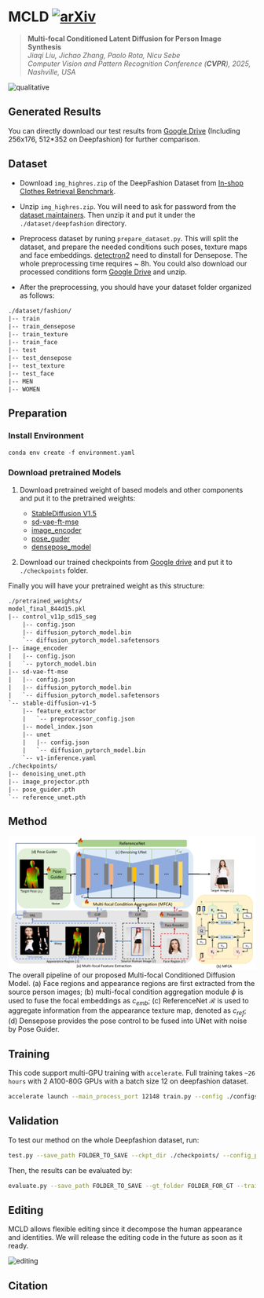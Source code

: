 # MCLD [![arXiv](https://img.shields.io/badge/arXiv-2402.18078-b31b1b.svg)](https://arxiv.org/abs/2402.18078)

> **Multi-focal Conditioned Latent Diffusion for Person Image Synthesis** <br>
> _Jiaqi Liu, Jichao Zhang, Paolo Rota, Nicu Sebe_<br>
> _Computer Vision and Pattern Recognition Conference (**CVPR**), 2025, Nashville, USA_

![qualitative](imgs/main_qualitative.png)

## Generated Results
   You can directly download our test results from [Google Drive](https://drive.google.com/drive/folders/1XweWnWqyey9Cp9Cyq_nUEyAyAM8PBaNA?usp=drive_link) (Including 256x176, 512*352 on Deepfashion) for further comparison.

## Dataset

- Download `img_highres.zip` of the DeepFashion Dataset from [In-shop Clothes Retrieval Benchmark](https://drive.google.com/drive/folders/0B7EVK8r0v71pYkd5TzBiclMzR00). 

- Unzip `img_highres.zip`. You will need to ask for password from the [dataset maintainers](http://mmlab.ie.cuhk.edu.hk/projects/DeepFashion/InShopRetrieval.html). Then unzip it and put it under the `./dataset/deepfashion` directory. 

- Preprocess dataset by runing `prepare_dataset.py`. This will split the dataset, and prepare the needed conditions such poses, texture maps and face embeddings. [detectron2](https://detectron2.readthedocs.io/en/latest/tutorials/install.html) need to dinstall for Densepose. The whole preprocessing time requires ~ 8h. You could also download our processed conditions form [Google Drive](https://drive.google.com/drive/folders/1U5e1eL02b6KIm67LSnHqTjecA7MN57ag?usp=drive_link) and unzip. 

- After the preprocessing, you should have your dataset folder organized as follows:

```text
./dataset/fashion/
|-- train
|-- train_densepose
|-- train_texture
|-- train_face
|-- test
|-- test_densepose
|-- test_texture
|-- test_face
|-- MEN
|-- WOMEN
```

## Preparation

### Install Environment

```
conda env create -f environment.yaml
```
### Download pretrained Models

1. Download pretrained weight of based models and other components and put it to the pretrained weights: 
    - [StableDiffusion V1.5](https://huggingface.co/stable-diffusion-v1-5/stable-diffusion-v1-5)
    - [sd-vae-ft-mse](https://huggingface.co/stabilityai/sd-vae-ft-mse)
    - [image_encoder](https://huggingface.co/lambdalabs/sd-image-variations-diffusers/tree/main/image_encoder)
    - [pose_guder](https://huggingface.co/lllyasviel/sd-controlnet-seg)
    - [densepose_model](https://dl.fbaipublicfiles.com/densepose/densepose_rcnn_R_101_FPN_DL_s1x/165712116/model_final_844d15.pkl)

2. Download our trained checkpoints from [Google drive](https://drive.google.com/drive/folders/18643_1GmWWLcKCruKqrfHaecejy-U93x?usp=drive_link) and put it to `./checkpoints` folder.

Finally you will have your pretrained weight as this structure:

```text
./pretrained_weights/
model_final_844d15.pkl
|-- control_v11p_sd15_seg
    |-- config.json
    |-- diffusion_pytorch_model.bin
    `-- diffusion_pytorch_model.safetensors
|-- image_encoder
|   |-- config.json
|   `-- pytorch_model.bin
|-- sd-vae-ft-mse
|   |-- config.json
|   |-- diffusion_pytorch_model.bin
|   `-- diffusion_pytorch_model.safetensors
`-- stable-diffusion-v1-5
    |-- feature_extractor
    |   `-- preprocessor_config.json
    |-- model_index.json
    |-- unet
    |   |-- config.json
    |   `-- diffusion_pytorch_model.bin
    `-- v1-inference.yaml
./checkpoints/
|-- denoising_unet.pth
|-- image_projector.pth
|-- pose_guider.pth
`-- reference_unet.pth
```


## Method 

![method](imgs/main_figure.png)
The overall pipeline of our proposed Multi-focal Conditioned Diffusion Model. (a) Face regions and appearance regions are first extracted from the source person images; (b) multi-focal condition aggregation module $\phi$ is used to fuse the focal embeddings as $c_{emb}$; (c) ReferenceNet $\mathcal{R}$ is used to aggregate information from the appearance texture map, denoted as $c_{ref}$; (d) Densepose provides the pose control to be fused into UNet with noise by Pose Guider. 


## Training

This code support multi-GPU training with `accelerate`. Full training takes `~26 hours` with 2 A100-80G GPUs with a batch size 12 on deepfashion dataset. 

```bash
accelerate launch --main_process_port 12148 train.py --config ./configs/train/train.yaml
```

## Validation 
To test our method on the whole Deepfashion dataset, run:

``` bash
test.py --save_path FOLDER_TO_SAVE --ckpt_dir ./checkpoints/ --config_path ./configs/train/train.yaml
```

Then, the results can be evaluated by:

``` bash
evaluate.py --save_path FOLDER_TO_SAVE --gt_folder FOLDER_FOR_GT --training_path ./dataset/fashion/train/
```

## Editing

MCLD allows flexible editing since it decompose the human appearance and identities. We will release the editing code in the future as soon as it ready.

![editing](imgs/main_editing.png)


## Citation